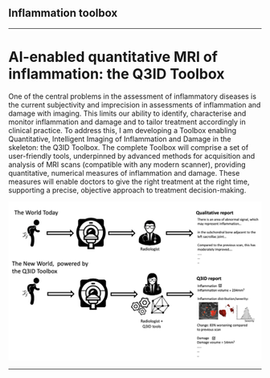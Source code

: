 ## Inflammation toolbox

<hr>
<h1> AI-enabled quantitative MRI of inflammation: the Q3ID Toolbox </h1>
One of the central problems in the assessment of inflammatory diseases is the current subjectivity and imprecision in assessments of inflammation and damage with imaging. This limits our ability to identify, characterise and monitor inflammation and damage and to tailor treatment accordingly in clinical practice. To address this, I am developing a Toolbox enabling Quantitative, Intelligent Imaging of Inflammation and Damage in the skeleton: the Q3ID Toolbox. The complete Toolbox will comprise a set of user-friendly tools, underpinned by advanced methods for acquisition and analysis of MRI scans (compatible with any modern scanner), providing quantitative, numerical measures of inflammation and damage. These measures will enable doctors to give the right treatment at the right time, supporting a precise, objective approach to treatment decision-making.

![My photo](/Images/newWorld.png)

<hr>
